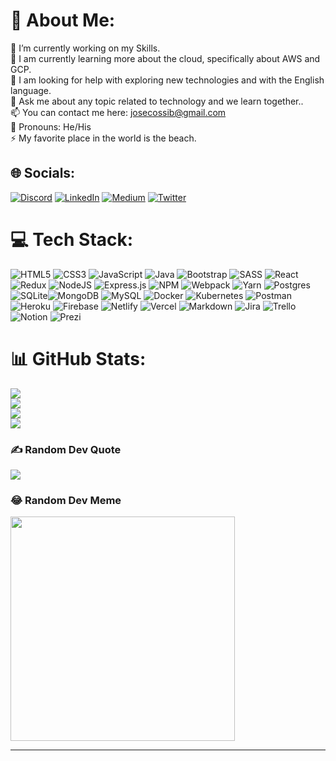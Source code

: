 <!-- Encabezado

<h1 align="center">
    Hi
    <img src="https://raw.githubusercontent.com/ABSphreak/ABSphreak/master/gifs/Hi.gif" width="35">
    I'm Jose Cossi
    <img src="https://camo.githubusercontent.com/d3359cb00ab0b5ed8f2e1fe3fceb4fbaf3b614340f8c0db99c17b9f50b351770/68747470733a2f2f656d6f6a69732e736c61636b6d6f6a69732e636f6d2f656d6f6a69732f696d616765732f313533313834393433302f343234362f626c6f622d73756e676c61737365732e6769663f31353331383439343330" width="35">
</h1>

[![Typing SVG](https://readme-typing-svg.herokuapp.com?color=%233CFF6E&lines=Dev+Web+FullStack;Software+Enginner)](https://git.io/typing-svg)

<!--Links Redes Sociales-->

<!-- [![Twitter Follow](https://img.shields.io/twitter/follow/JosCossi1?color=%231DA1F2&label=Jose%20Cossi&logo=twitter&style=social)](https://twitter.com/JosCossi1) [![Linkedin: Jose Cossi](https://img.shields.io/badge/-josecossibracho-blue?style=flat-square&logo=Linkedin&logoColor=white&link=linkedin.com/in/josé-cossi-bracho/)](https://linkedin.com/in/josé-cossi-bracho) ![GitHub followers](https://img.shields.io/github/followers/josecossi89?style=social) -->

<!--Repos/visitas/otros-->

<!--Descripcion de quien soy-->

<!-- ### Developer Web FullStack<img src="https://media.giphy.com/media/VgCDAzcKvsR6OM0uWg/giphy.gif" width="50"> -->
<!-- <h2><i>Developer Web FullStack</i><img src="https://media.giphy.com/media/VgCDAzcKvsR6OM0uWg/giphy.gif" width="50"></h2> -->

<!-- - 👋 Hi, I am @josecossi89
- 🌱 Soy estudiante del Bootcamp FullStack de la academia **Soy Henry**
- 👀 Me gusta mucho la programación, ya que es la herramienta adecuada para solventar muchos problemas de la vida diaria de las personas.
- 🌱 Actualmente me encuentro aprendiendo tecnologias tanto **frontend** como **backend** entre las cuales estan: JavaScript, React y Node.
- 💞️ Tengo especial interes en ayudar en proyectos colaborativos, ya que me ayudarian a desarrollar mis habilidades técnicas, ademas de aprender de otras personas y entornos!
- 📫 Si deseas contactarme, puedes escribirme a **josecossib@gmail.com**

<h3>
    <i>- I'm a Full Stack Web Developer skilled in MERN stack who focuses on writing clean, elegant and efficient code.</i>
</h3>

<h3>
    <i>- Currently working at Masai School as an Instructional Associate</i>
</h3>
<br>
--- -->

<!--Tecnologias que manejo-->

<!-- ### 🚀💻 Lenguajes y Habilidades Técnicas -->

<!-- Solo se cambia la url, ya que todo esta en un repo de  github: https://github.com/devicons/devicon/tree/master/icons-->
<!-- <img src="https://raw.githubusercontent.com/devicons/devicon/master/icons/html5/html5-original-wordmark.svg" alt="html5" width="26px"  align="left"/>

<img src="https://raw.githubusercontent.com/devicons/devicon/master/icons/css3/css3-original-wordmark.svg" alt="css3" width="26px"  align="left"/>

<img src="https://raw.githubusercontent.com/devicons/devicon/master/icons/javascript/javascript-original.svg" alt="javascript" width="26px"  align="left"/>

<img src="https://raw.githubusercontent.com/devicons/devicon/master/icons/nodejs/nodejs-original.svg" alt="nodejs" width="26px"  align="left"/>

<img src="https://raw.githubusercontent.com/devicons/devicon/master/icons/react/react-original.svg" alt="react" width="26px"  align="left"/>

<img src="https://raw.githubusercontent.com/devicons/devicon/master/icons/redux/redux-original.svg" alt="redux" width="26px"  align="left"/>

<img src="https://raw.githubusercontent.com/devicons/devicon/master/icons/java/java-original.svg" alt="java" width="26px"  align="left"/>

<img src="https://raw.githubusercontent.com/devicons/devicon/master/icons/jquery/jquery-original.svg" alt="jquery" width="26px"  align="left"/>

<img src="https://raw.githubusercontent.com/devicons/devicon/master/icons/mysql/mysql-original.svg" alt="mysql" width="26px"  align="left"/>

<img src="https://raw.githubusercontent.com/devicons/devicon/master/icons/linux/linux-original.svg" alt="linux" width="26px"  align="left"/>

<img src="https://raw.githubusercontent.com/devicons/devicon/master/icons/git/git-original.svg" alt="git" width="26px"  align="left"/>

<br/>

--- -->

<!-- ![Github Stats](https://github-readme-stats.vercel.app/api?username=josecossi89&count_private=true&show_icons=true)

![Top Langs](https://github-readme-stats.vercel.app/api/top-langs/?username=josecossi89&hide=TeX&layout=compact) -->

<!-- https://github.com/ashutosh00710/github-readme-activity-graph -->

<!-- <a href="https://github.com/ashutosh00710/github-readme-activity-graph"><img alt="DenverCoder1's Activity Graph" src="https://activity-graph.herokuapp.com/graph?username=josecossi89&bg_color=1F222E&color=F8D866&line=167791d9&point=FFFFFF&hide_border=true" /></a> -->

  <!--LINKS DE INTERES-->

<!-- [website profile linkedin]: https://linkedin.com/in/josé-cossi-bracho
[visits badge]: https://badges.pufler.dev/visits/{@josecossi89}/{josecossi89} -->

# 💫 About Me:

🌱 I’m currently working on my Skills.
<br>
👀 I am currently learning more about the cloud, specifically about AWS and GCP.
<br>
🚀 I am looking for help with exploring new technologies and with the English language.
<br>
💬 Ask me about any topic related to technology and we learn together..
<br>
📫 You can contact me here: josecossib@gmail.com
<br>
👋 Pronouns: He/His
<br>
⚡ My favorite place in the world is the beach.

## 🌐 Socials:

[![Discord](https://img.shields.io/badge/Discord-%237289DA.svg?logo=discord&logoColor=white)](htttps://discord.gg/JoseCossiB#2313) [![LinkedIn](https://img.shields.io/badge/LinkedIn-%230077B5.svg?logo=linkedin&logoColor=white)](https://www.linkedin.com/in/josecossibracho/) [![Medium](https://img.shields.io/badge/Medium-12100E?logo=medium&logoColor=white)](https://medium.com/@Josecossib) [![Twitter](https://img.shields.io/badge/Twitter-%231DA1F2.svg?logo=Twitter&logoColor=white)](https://twitter.com/@joscossi1)

# 💻 Tech Stack:

![HTML5](https://img.shields.io/badge/html5-%23E34F26.svg?style=for-the-badge&logo=html5&logoColor=white) ![CSS3](https://img.shields.io/badge/css3-%231572B6.svg?style=for-the-badge&logo=css3&logoColor=white) ![JavaScript](https://img.shields.io/badge/javascript-%23323330.svg?style=for-the-badge&logo=javascript&logoColor=%23F7DF1E) ![Java](https://img.shields.io/badge/java-%23ED8B00.svg?style=for-the-badge&logo=java&logoColor=white) ![Bootstrap](https://img.shields.io/badge/bootstrap-%23563D7C.svg?style=for-the-badge&logo=bootstrap&logoColor=white) ![SASS](https://img.shields.io/badge/SASS-hotpink.svg?style=for-the-badge&logo=SASS&logoColor=white) ![React](https://img.shields.io/badge/react-%2320232a.svg?style=for-the-badge&logo=react&logoColor=%2361DAFB) ![Redux](https://img.shields.io/badge/redux-%23593d88.svg?style=for-the-badge&logo=redux&logoColor=white) ![NodeJS](https://img.shields.io/badge/node.js-6DA55F?style=for-the-badge&logo=node.js&logoColor=white) ![Express.js](https://img.shields.io/badge/express.js-%23404d59.svg?style=for-the-badge&logo=express&logoColor=%2361DAFB) ![NPM](https://img.shields.io/badge/NPM-%23000000.svg?style=for-the-badge&logo=npm&logoColor=white) ![Webpack](https://img.shields.io/badge/webpack-%238DD6F9.svg?style=for-the-badge&logo=webpack&logoColor=black) ![Yarn](https://img.shields.io/badge/yarn-%232C8EBB.svg?style=for-the-badge&logo=yarn&logoColor=white) ![Postgres](https://img.shields.io/badge/postgres-%23316192.svg?style=for-the-badge&logo=postgresql&logoColor=white) ![SQLite](https://img.shields.io/badge/sqlite-%2307405e.svg?style=for-the-badge&logo=sqlite&logoColor=white)![MongoDB](https://img.shields.io/badge/MongoDB-%234ea94b.svg?style=for-the-badge&logo=mongodb&logoColor=white) ![MySQL](https://img.shields.io/badge/mysql-%2300f.svg?style=for-the-badge&logo=mysql&logoColor=white) ![Docker](https://img.shields.io/badge/docker-%230db7ed.svg?style=for-the-badge&logo=docker&logoColor=white) ![Kubernetes](https://img.shields.io/badge/kubernetes-%23326ce5.svg?style=for-the-badge&logo=kubernetes&logoColor=white) ![Postman](https://img.shields.io/badge/Postman-FF6C37?style=for-the-badge&logo=postman&logoColor=white) ![Heroku](https://img.shields.io/badge/heroku-%23430098.svg?style=for-the-badge&logo=heroku&logoColor=white) ![Firebase](https://img.shields.io/badge/firebase-%23039BE5.svg?style=for-the-badge&logo=firebase) ![Netlify](https://img.shields.io/badge/netlify-%23000000.svg?style=for-the-badge&logo=netlify&logoColor=#00C7B7) ![Vercel](https://img.shields.io/badge/vercel-%23000000.svg?style=for-the-badge&logo=vercel&logoColor=white) ![Markdown](https://img.shields.io/badge/markdown-%23000000.svg?style=for-the-badge&logo=markdown&logoColor=white) ![Jira](https://img.shields.io/badge/jira-%230A0FFF.svg?style=for-the-badge&logo=jira&logoColor=white) ![Trello](https://img.shields.io/badge/Trello-%23026AA7.svg?style=for-the-badge&logo=Trello&logoColor=white) ![Notion](https://img.shields.io/badge/Notion-%23000000.svg?style=for-the-badge&logo=notion&logoColor=white) ![Prezi](https://img.shields.io/badge/Prezi-%23000000.svg?style=for-the-badge&logo=Prezi&logoColor=white)

# 📊 GitHub Stats:

![](https://github-readme-stats.vercel.app/api?username=josecossi89&theme=dark&hide_border=false&include_all_commits=true&count_private=true)<br/>
![](https://github-readme-streak-stats.herokuapp.com/?user=josecossi89&theme=dark&hide_border=false)<br/>
![](https://github-readme-stats.vercel.app/api/top-langs/?username=josecossi89&theme=dark&hide_border=false&include_all_commits=true&count_private=true&layout=compact)
<br/>
[![](https://visitcount.itsvg.in/api?id=josecossi89&icon=0&color=0)](https://visitcount.itsvg.in)

### ✍️ Random Dev Quote

![](https://quotes-github-readme.vercel.app/api?type=horizontal&theme=radical)

### 😂 Random Dev Meme

<img src="https://memegenerator.net/img/instances/63378569.jpg" width="359px"/>

---

